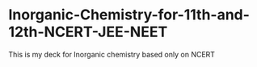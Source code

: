 # Inorganic-Chemistry-for-11th-and-12th-NCERT-JEE-NEET
This is my deck for Inorganic chemistry based only on NCERT
